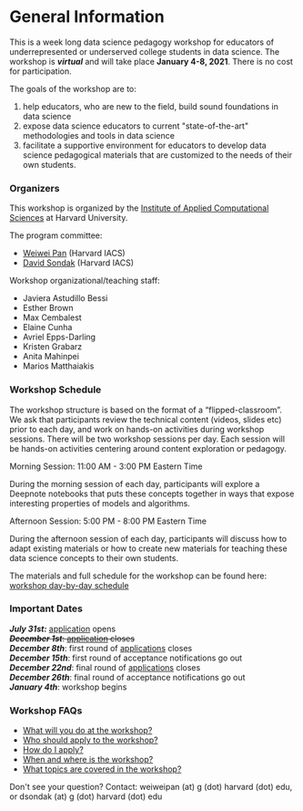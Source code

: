 # General Information
This is a week long data science pedagogy workshop for educators of underrepresented or underserved college students in data
science. The workshop is ***virtual*** and will take place **January 4-8, 2021**. There is no cost for participation.

The goals of the workshop are to: 
1. help educators, who are new to the field, build sound foundations in data science
2. expose data science educators to current "state-of-the-art" methodologies and tools in data science
3. facilitate a supportive environment for educators to develop data science pedagogical materials that are customized to the needs of their own students. 

### Organizers

This workshop is organized by the [Institute of Applied Computational Sciences](https://iacs.seas.harvard.edu) at Harvard University. 

The program committee:
- [Weiwei Pan](https://onefishy.github.io) (Harvard IACS)
- [David Sondak](https://dsondak.github.io) (Harvard IACS)

Workshop organizational/teaching staff:
- Javiera Astudillo Bessi
- Esther Brown
- Max Cembalest
- Elaine Cunha
- Avriel Epps-Darling
- Kristen Grabarz 
- Anita Mahinpei
- Marios Matthaiakis

### Workshop Schedule
The workshop structure is based on the format of a “flipped-classroom”. We ask that participants review the technical content (videos, slides etc) prior to each day, and work on hands-on activities during workshop sessions. There will be two workshop sessions per day. Each session will be hands-on activities centering around content exploration or pedagogy.

Morning Session: 11:00 AM - 3:00 PM Eastern Time

During the morning session of each day, participants will explore a Deepnote notebooks that puts these concepts together in ways that expose interesting properties of models and algorithms.

Afternoon Session: 5:00 PM - 8:00 PM Eastern Time

During the afternoon session of each day, participants will discuss how to adapt existing materials or how to create new materials for teaching these data science concepts to their own students.

The materials and full schedule for the workshop can be found here: [workshop day-by-day schedule](./schedule.html)

### Important Dates 

***July 31st:*** [application](./application-process.html) opens<br>
~~***December 1st***: [application](./application-process.html) closes<br>~~
***December 8th***: first round of [applications](./application-process.html) closes<br>
***December 15th***: first round of acceptance notifications go out<br>
***December 22nd***: final round of [applications](./application-process.html) closes<br>
***December 26th***: final round of acceptance notifications go out<br>
***January 4th***: workshop begins


### Workshop FAQs

- [What will you do at the workshop?](./what-to-do.html)
- [Who should apply to the workshop?](./who-should-apply.html)
- [How do I apply?](./application-process.html)
- [When and where is the workshop?](./when-and-where.html)
- [What topics are covered in the workshop?](./schedule.html)

Don't see your question? Contact: weiweipan (at) g (dot) harvard (dot) edu, or dsondak (at) g (dot) harvard (dot) edu
